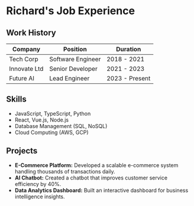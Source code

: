 # Richard's Job Experience

## Work History

| Company        | Position       | Duration       |
|---------------|---------------|---------------|
| Tech Corp     | Software Engineer | 2018 - 2021 |
| Innovate Ltd  | Senior Developer | 2021 - 2023 |
| Future AI     | Lead Engineer     | 2023 - Present |

## Skills

- JavaScript, TypeScript, Python
- React, Vue.js, Node.js
- Database Management (SQL, NoSQL)
- Cloud Computing (AWS, GCP)

## Projects

- **E-Commerce Platform:** Developed a scalable e-commerce system handling thousands of transactions daily.
- **AI Chatbot:** Created a chatbot that improves customer service efficiency by 40%.
- **Data Analytics Dashboard:** Built an interactive dashboard for business intelligence insights.
